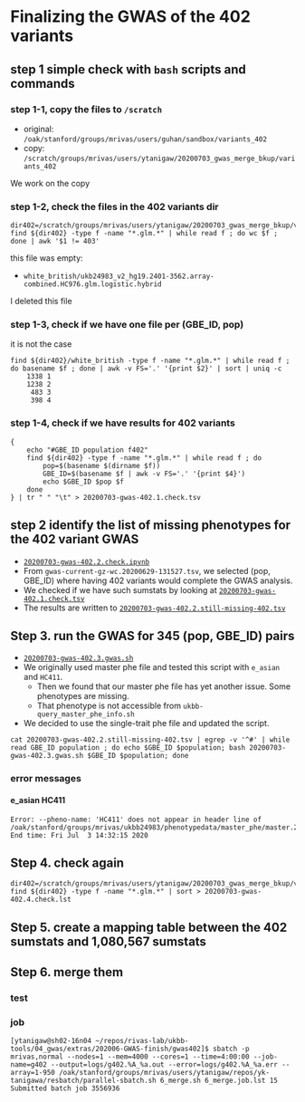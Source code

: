 # Finalizing the GWAS of the 402 variants

## step 1 simple check with `bash` scripts and commands

### step 1-1, copy the files to `/scratch`

- original: `/oak/stanford/groups/mrivas/users/guhan/sandbox/variants_402`
- copy: `/scratch/groups/mrivas/users/ytanigaw/20200703_gwas_merge_bkup/variants_402`

We work on the copy

### step 1-2, check the files in the 402 variants dir

```{bash}
dir402=/scratch/groups/mrivas/users/ytanigaw/20200703_gwas_merge_bkup/variants_402
find ${dir402} -type f -name "*.glm.*" | while read f ; do wc $f ; done | awk '$1 != 403'
```

this file was empty:

- `white_british/ukb24983_v2_hg19.2401-3562.array-combined.HC976.glm.logistic.hybrid`

I deleted this file

### step 1-3, check if we have one file per (GBE_ID, pop)

it is not the case

```
find ${dir402}/white_british -type f -name "*.glm.*" | while read f ; do basename $f ; done | awk -v FS='.' '{print $2}' | sort | uniq -c
    1338 1
    1238 2
     483 3
     398 4
```

### step 1-4, check if we have results for 402 variants

```{bash}
{
    echo "#GBE_ID population f402"
    find ${dir402} -type f -name "*.glm.*" | while read f ; do
        pop=$(basename $(dirname $f))
        GBE_ID=$(basename $f | awk -v FS='.' '{print $4}')
        echo $GBE_ID $pop $f
    done
} | tr " " "\t" > 20200703-gwas-402.1.check.tsv
```

## step 2 identify the list of missing phenotypes for the 402 variant GWAS

- [`20200703-gwas-402.2.check.ipynb`](20200703-gwas-402.2.check.ipynb)
- From `gwas-current-gz-wc.20200629-131527.tsv`, we selected (pop, GBE_ID) where having 402 variants would complete the GWAS analysis.
- We checked if we have such sumstats by looking at [`20200703-gwas-402.1.check.tsv`](20200703-gwas-402.1.check.tsv)
- The results are written to [`20200703-gwas-402.2.still-missing-402.tsv`](20200703-gwas-402.2.still-missing-402.tsv)

## Step 3. run the GWAS for 345 (pop, GBE_ID) pairs

- [`20200703-gwas-402.3.gwas.sh`](20200703-gwas-402.3.gwas.sh)
- We originally used master phe file and tested this script with `e_asian` and `HC411`.
  - Then we found that our master phe file has yet another issue. Some phenotypes are missing.
  - That phenotype is not accessible from `ukbb-query_master_phe_info.sh`
- We decided to use the single-trait phe file and updated the script.

```{bash}
cat 20200703-gwas-402.2.still-missing-402.tsv | egrep -v '^#' | while read GBE_ID population ; do echo $GBE_ID $population; bash 20200703-gwas-402.3.gwas.sh $GBE_ID $population; done
```

### error messages

#### e_asian HC411

```
Error: --pheno-name: 'HC411' does not appear in header line of
/oak/stanford/groups/mrivas/ukbb24983/phenotypedata/master_phe/master.20200408.phe.
End time: Fri Jul  3 14:32:15 2020
```

## Step 4. check again

```
dir402=/scratch/groups/mrivas/users/ytanigaw/20200703_gwas_merge_bkup/variants_402
find ${dir402} -type f -name "*.glm.*" | sort > 20200703-gwas-402.4.check.lst
```

## Step 5. create a mapping table between the 402 sumstats and 1,080,567 sumstats

## Step 6. merge them

### test



### job

```{bash}
[ytanigaw@sh02-16n04 ~/repos/rivas-lab/ukbb-tools/04_gwas/extras/202006-GWAS-finish/gwas402]$ sbatch -p mrivas,normal --nodes=1 --mem=4000 --cores=1 --time=4:00:00 --job-name=g402 --output=logs/g402.%A_%a.out --error=logs/g402.%A_%a.err --array=1-950 /oak/stanford/groups/mrivas/users/ytanigaw/repos/yk-tanigawa/resbatch/parallel-sbatch.sh 6_merge.sh 6_merge.job.lst 15
Submitted batch job 3556936
```
